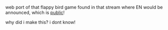 web port of that flappy bird game found in that stream where EN would be announced, which is [public](https://drive.google.com/file/d/1nU6Lq4l9-RrL_ZXyiKZRfkBKP4da9uk0/view)!

why did i make this? i dont know!
